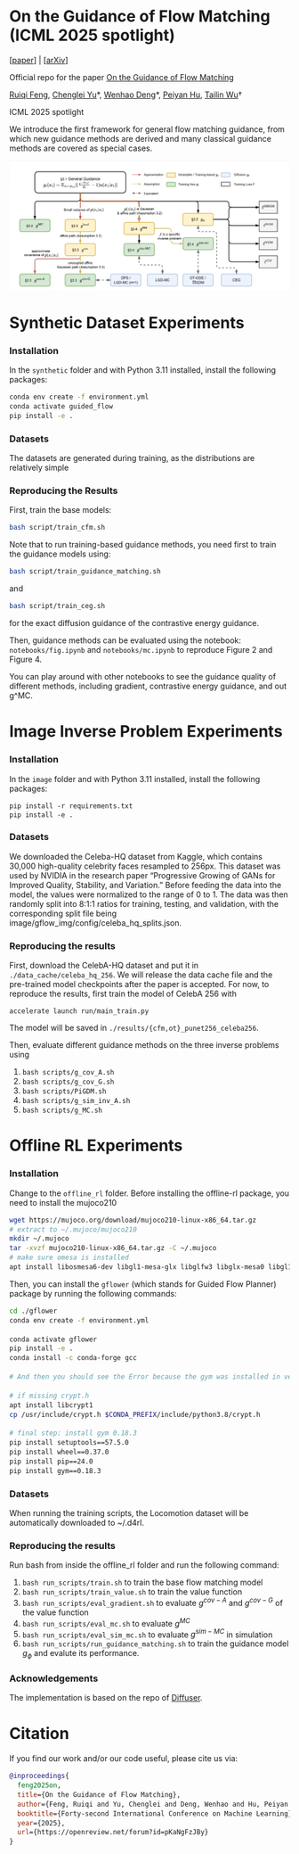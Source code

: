 # On the Guidance of Flow Matching (ICML 2025 spotlight)

[[paper](https://openreview.net/forum?id=pKaNgFzJBy)] | [[arXiv](https://arxiv.org/abs/2502.02150)]

Official repo for the paper [On the Guidance of Flow Matching](https://arxiv.org/abs/2502.02150)

[Ruiqi Feng](https://weenming.github.io/), [Chenglei Yu](https://scholar.google.com/citations?user=lzYSFx4AAAAJ&hl=zh-CN)\*, [Wenhao Deng](https://w3nhao.github.io/)\*, [Peiyan Hu](https://peiyannn.github.io/), [Tailin Wu](https://tailin.org)†

ICML 2025 spotlight

We introduce the first framework for general flow matching guidance, from which new guidance methods are derived and many classical guidance methods are covered as special cases.

![](./fig1.png)

# Synthetic Dataset Experiments

### Installation
In the `synthetic` folder and with Python 3.11 installed, install the following packages:
```bash
conda env create -f environment.yml
conda activate guided_flow
pip install -e .
```

### Datasets
The datasets are generated during training, as the distributions are relatively simple

### Reproducing the Results

First, train the base models:

```bash
bash script/train_cfm.sh
```

Note that to run training-based guidance methods, you need first to train the guidance models
using:
```bash
bash script/train_guidance_matching.sh
```
and 
```bash
bash script/train_ceg.sh
```
for the exact diffusion guidance of the contrastive energy guidance.

Then, guidance methods can be evaluated using the notebook:
`notebooks/fig.ipynb`
and
`notebooks/mc.ipynb`
to reproduce Figure 2 and Figure 4.

You can play around with other notebooks to see the guidance quality of different methods, 
including gradient, contrastive energy guidance, and out g^MC.



# Image Inverse Problem Experiments

### Installation

In the `image` folder and with Python 3.11 installed, install the following packages:
```
pip install -r requirements.txt
pip install -e .
```

### Datasets
We downloaded the Celeba-HQ dataset from Kaggle, which contains 30,000 high-quality celebrity faces resampled to 256px. This dataset was used by NVIDIA in the research paper “Progressive Growing of GANs for Improved Quality, Stability, and Variation.” Before feeding the data into the model, the values were normalized to the range of 0 to 1. The data was then randomly split into 8:1:1 ratios for training, testing, and validation, with the corresponding split file being image/gflow_img/config/celeba_hq_splits.json.

### Reproducing the results

First, download the CelebA-HQ dataset and put it in `./data_cache/celeba_hq_256`.
We will release the data cache file and the pre-trained model checkpoints after the paper is accepted.
For now, to reproduce the results, first train the model of CelebA 256 with 
```
accelerate launch run/main_train.py
```
The model will be saved in `./results/{cfm,ot}_punet256_celeba256`.

Then, evaluate different guidance methods on the three inverse problems using 
1. `bash scripts/g_cov_A.sh`
2. `bash scripts/g_cov_G.sh`
3. `bash scripts/PiGDM.sh`
4. `bash scripts/g_sim_inv_A.sh`
5. `bash scripts/g_MC.sh`



# Offline RL Experiments

### Installation

Change to the `offline_rl` folder. Before installing the offline-rl package, you need to install the mujoco210
```bash
wget https://mujoco.org/download/mujoco210-linux-x86_64.tar.gz
# extract to ~/.mujoco/mujoco210
mkdir ~/.mujoco
tar -xvzf mujoco210-linux-x86_64.tar.gz -C ~/.mujoco
# make sure omesa is installed
apt install libosmesa6-dev libgl1-mesa-glx libglfw3 libglx-mesa0 libgl1-mesa-dri
```

Then, you can install the `gflower` (which stands for Guided Flow Planner) 
package by running the following commands:
```bash
cd ./gflower
conda env create -f environment.yml

conda activate gflower
pip install -e .
conda install -c conda-forge gcc

# And then you should see the Error because the gym was installed in ver > 0.18 by the auto installation

# if missing crypt.h
apt install libcrypt1
cp /usr/include/crypt.h $CONDA_PREFIX/include/python3.8/crypt.h

# final step: install gym 0.18.3
pip install setuptools==57.5.0
pip install wheel==0.37.0
pip install pip==24.0
pip install gym==0.18.3
```
### Datasets
When running the training scripts, the Locomotion dataset will be automatically downloaded
to ~/.d4rl.

### Reproducing the results

Run bash from inside the offline_rl folder and run the following command:

1. ```bash run_scripts/train.sh``` to train the base flow matching model
2. ```bash run_scripts/train_value.sh``` to train the value function
3. ```bash run_scripts/eval_gradient.sh``` to evaluate $g^{cov-A}$ and $g^{cov-G}$ of the value function
4. ```bash run_scripts/eval_mc.sh``` to evaluate $g^{MC}$
5. ```bash run_scripts/eval_sim_mc.sh``` to evaluate $g^{sim-MC}$ in simulation
6. ```bash run_scripts/run_guidance_matching.sh``` to train the guidance model $g_\phi$ and evalute its performance.

### Acknowledgements

The implementation is based on the repo of [Diffuser](https://github.com/jannerm/diffuser).


# Citation
If you find our work and/or our code useful, please cite us via:

```bibtex
@inproceedings{
  feng2025on,
  title={On the Guidance of Flow Matching},
  author={Feng, Ruiqi and Yu, Chenglei and Deng, Wenhao and Hu, Peiyan and Wu, Tailin},
  booktitle={Forty-second International Conference on Machine Learning},
  year={2025},
  url={https://openreview.net/forum?id=pKaNgFzJBy}
}
```


